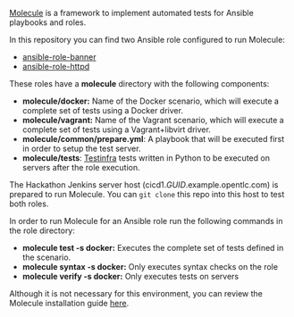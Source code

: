 [Molecule](http://molecule.readthedocs.io/en/latest/) is a framework to implement automated tests for Ansible playbooks and roles.

In this repository you can find two Ansible role configured to run Molecule:
- [ansible-role-banner](../roles/ansible-role-banner)
- [ansible-role-httpd](../roles/ansible-role-httpd)


These roles have a **molecule** directory with the following components:
  - **molecule/docker:** Name of the Docker scenario, which will execute a complete set of tests using a Docker driver.
  - **molecule/vagrant:** Name of the Vagrant scenario, which will execute a complete set of tests using a Vagrant+libvirt driver.
  - **molecule/common/prepare.yml**: A playbook that will be executed first in order to setup the test server.
  - **molecule/tests**: [Testinfra](https://testinfra.readthedocs.io/en/latest/) tests written in Python to be executed on servers after the role execution.

The Hackathon Jenkins server host (cicd1.*GUID*.example.opentlc.com) is prepared to run Molecule. You can `git clone` this repo into this host to test both roles.

In order to run Molecule for an Ansible role run the following commands in the role directory:
  - **molecule test -s docker:** Executes the complete set of tests defined in the scenario.
  - **molecule syntax -s docker:** Only executes syntax checks on the role
  - **molecule verify -s docker:** Only executes tests on servers

Although it is not necessary for this environment, you can review the Molecule installation guide [here](https://molecule.readthedocs.io/en/stable/installation.html).

